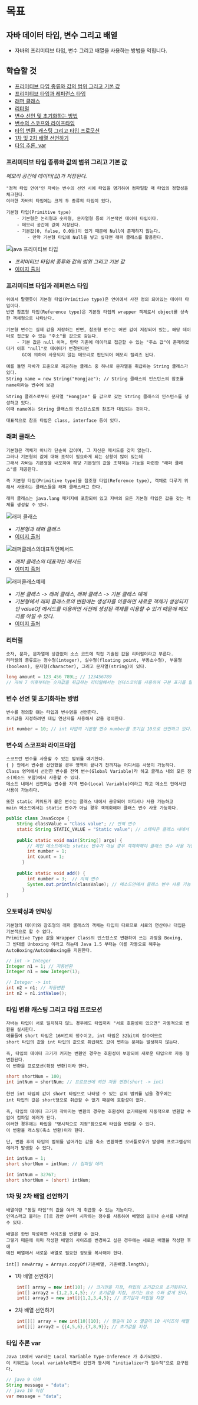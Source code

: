 # 목표
## 자바 데이터 타입, 변수 그리고 배열
- 자바의 프리미티브 타입, 변수 그리고 배열을 사용하는 방법을 익힙니다.

## 학습할 것
- [프리미티브 타입 종류와 값의 범위 그리고 기본 값](#프리미티브-타입-종류와-값의-범위-그리고-기본-값)
- [프리미티브 타입과 레퍼런스 타입](#프리미티브-타입과-레퍼런스-타입)
- [래퍼 클래스](#래퍼-클래스)
- [리터럴](#리터럴)
- [변수 선언 및 초기화하는 방법](#변수-선언-및-초기화하는-방법)
- [변수의 스코프와 라이프타임](#변수의-스코프와-라이프타임)
- [타입 변환, 캐스팅 그리고 타입 프로모션](#타입-변환,-캐스팅-그리고-타입-프로모션)
- [1차 및 2차 배열 선언하기](#1차-및-2차-배열-선언하기)
- [타입 추론, var](#타입-추론-var)

### 프리미티브 타입 종류와 값의 범위 그리고 기본 값
*메모리 공간에 데이터(값)가 저장된다.*

    "정적 타입 언어"인 자바는 변수의 선언 시에 타입을 명기하여 컴파일할 때 타입의 정합성을 체크한다. 
    이러한 자바의 타입에는 크게 두 종류의 타입이 있다. 
    
    기본형 타입(Primitive type)
        - 기본형은 논리형과 숫자형, 문자열형 등의 기본적인 데이터 타입이다.
        - 메모리 공간에 값이 저장된다.
        - 기본값(0, false, 0.0등)이 있기 때문에 Null이 존재하지 않는다.
            - 만약 기본형 타입에 Null을 넣고 싶다면 래퍼 클래스를 활용한다.

![java 프리미티브 타입](../image/java-primitive.png)
- *프리미티브 타입의 종류와 값의 범위 그리고 기본 값*
- [이미지 출처](https://gbsb.tistory.com/6)

### 프리미티브 타입과 레퍼런스 타입
    위에서 말했듯이 기본형 타입(Primitive type)은 언어에서 사전 정의 되어있는 데이터 타입이다. 
    반면 참조형 타입(Reference type)은 기본형 타입의 wrapper 객체로서 object를 상속한 객체형으로 나타난다.
    
    기본형 변수는 실제 값을 저장하는 반면, 참조형 변수는 어떤 값이 저장되어 있는, 해당 데이터로 접근할 수 있는 "주소"를 값으로 갖는다.
        - 기본 값은 null 이며, 만약 기존에 데이터로 접근할 수 있는 "주소 값"이 존재하였다가 이후 "null"로 데이터가 변경된다면
          GC에 의하여 사용되지 않는 메모리로 판단되어 메모리 릴리즈 된다.
    
    예를 들면 자바가 표준으로 제공하는 클래스 중 하나로 문자열을 취급하는 String 클래스가 있다.
    String name = new String("Hongjae"); // String 클래스의 인스턴스의 참조를 name이라는 변수에 보관 
    
    String 클래스로부터 문자열 "Hongjae" 를 값으로 갖는 String 클래스의 인스턴스를 생성하고 있다.
    이때 name에는 String 클래스의 인스턴스로의 참조가 대입되는 것이다. 
         
    대표적으로 참조 타입은 class, interface 등이 있다.

### 래퍼 클래스
    기본형은 객체가 아니라 단순히 값이며, 그 자신은 메서드를 갖지 않는다.
    그러나 기본형의 값에 대해 조작이 필요하게 되는 상황이 많이 있는데
    그래서 자바는 기본형을 내포하여 해당 기본형의 값을 조작하는 기능을 마련한 "래퍼 클래스"를 제공한다.
     
    즉 기본형 타입(Primitive type)을 참조형 타입(Reference type), 객체로 다루기 위해서 사용하는 클래스들을 래퍼 클래스라고 한다.
     
    래퍼 클래스는 java.lang 패키지에 포함되어 있고 자바의 모든 기본형 타입은 값을 갖는 객체를 생성할 수 있다.
     
![래퍼 클래스](../image/래퍼클래스.png)
- *기본형과 래퍼 클래스*
- [이미지 출처](https://coding-factory.tistory.com/547)

![래퍼클래스의대표적인메서드](../image/래퍼클래스의대표적인메서드.png)
- *래퍼 클래스의 대표적인 메서드*
- [이미지 출처](https://m.blog.naver.com/PostView.nhn?blogId=javaking75&logNo=221274374923&proxyReferer=https:%2F%2Fwww.google.com%2F)

![래퍼클래스예제](../image/래퍼클래스예제.png)
- *기본 클래스 -> 래퍼 클래스, 래퍼 클래스 -> 기본 클래스 예제*
- *기본형에서 래퍼 클래스로의 변환에는 생성자를 이용하면 새로운 객체가 생성되지만 valueOf 메서드를 이용하면 사전에 생성된 객체를 이용할 수 있기 때문에 메모리를 아낄 수 있다.*
- [이미지 출처](https://m.blog.naver.com/PostView.nhn?blogId=javaking75&logNo=221274374923&proxyReferer=https:%2F%2Fwww.google.com%2F)

 
### 리터럴
    숫자, 문자, 문자열에 상관없이 소스 코드에 직접 기술된 값을 리터럴이라고 부른다.
    리터럴의 종류로는 정수형(integer), 실수형(floating point, 부동소수형), 부울형(boolean), 문자형(character), 그리고 문자열(string)이 있다.
    
```java
long amount = 123_456_789L; // 123456789
// 자바 7 이후부터는 숫자값을 취급하는 리터럴에서는 언더스코어를 사용하여 구분 표기를 할 수 있다.
```
    
### 변수 선언 및 초기화하는 방법
    변수를 정의할 떄는 타입과 변수명을 선언한다.
    초기값을 지정하려면 대입 연산자를 사용해서 값을 정의한다.
```java
int number = 10; // int 타입의 기본형 변수 number를 초기값 10으로 선언하고 있다. 
```  

### 변수의 스코프와 라이프타임
    스코프란 변수를 사용할 수 있는 범위를 얘기한다.
    { } 안에서 변수를 선언했을 경우 영역이 끝나기 전까지는 어디서든 사용이 가능하다.
    Class 영역에서 선언한 변수를 전역 변수(Global Variable)라 하고 클래스 내의 모든 장소(메소드 포함)에서 사용할 수 있다.
    메소드 내에서 선언하는 변수를 지역 변수(Local Variable)이라고 하고 메소드 안에서만 사용이 가능하다.
    
    또한 static 키워드가 붙은 변수는 클래스 내에서 공유되어 어디서나 사용 가능하고
    main 메소드에서는 static 변수가 아닐 경우 객체화해야 클래스 변수 사용 가능하다.
    
```java
public class JavaScope {
    String classValue = "Class value"; // 전역 변수
    static String STATIC_VALUE = "Static value"; // 스태틱은 클래스 내에서 공유되어 어디서나 사용 가능
    
    public static void main(String[] args) {
        // 메인 메소드에서는 static 변수가 아닐 경우 객체화해야 클래스 변수 사용 가능하다.
        int number = 1;
        int count = 1;
      }
    
    public static void add() {
        int number = 3;  // 지역 변수
        System.out.println(classValue); // 메소드안에서 클래스 변수 사용 가능
      } 
}
```

### 오토박싱과 언박싱
    기본형의 데이터와 참조형의 래퍼 클래스의 객체는 타입이 다르므로 서로의 연산이나 대입은 기본적으로 할 수 없다.
    Primitive Type 값을 Wrapper Class의 인스턴스로 변환하여 쓰는 과정을 Boxing,
    그 반대를 Unboxing 이라고 하는데 Java 1.5 부터는 이를 자동으로 해주는 AutoBoxing/AutoUnBoxing을 지원한다.

```java
// int -> Integer
Integer n1 = 1; // 자동변환
Integer n1 = new Integer(1);

// Integer -> int  
int n2 = n1; // 자동변환
int n2 = n1.intValue();
```

### 타입 변환 캐스팅 그리고 타입 프로모션
    자바는 타입이 서로 일치하지 않느 경우에도 타입끼리 "서로 호환성이 있으면" 자동적으로 변환을 실시한다.
    에를들어 short 타입은 16비트의 정수이고, int 타입은 32bit의 정수이므로
    short 타입의 값을 int 타입의 값으로 취급해도 값이 변하는 문제는 발생하지 않는다.
    
    즉, 타입의 데이터 크기가 커지는 변환인 경우는 호환성이 보장되어 새로운 타입으로 자동 형 변환된다.
    이 변환을 프로모션(확장 변환)이라 한다.

```java
short shortNum = 100;
int intNum = shortNum; // 프로모션에 의한 자동 변환(short -> int)
``` 
    한편 int 타입의 값이 short 타입으로 나타낼 수 있는 값의 범위를 넘을 경우에는
    int 타입의 값은 short형으로 취급할 수 없기 때문에 호환성이 없다.
    
    즉, 타입의 데이터 크기가 작아지는 변환의 경우는 호환성이 없기때문에 자동적으로 변환할 수 없어 컴파일 에러가 된다.
    이러한 경우에는 타입을 "명시적으로 지정"함으로써 타입을 변환할 수 있다.
    이 변환을 캐스팅(축소 변환)이라 한다.
    
    단, 변환 후의 타입의 범위를 넘어가는 값을 축소 변환하면 오버플로우가 발생해 프로그램상의 에러가 발생할 수 있다.  

```java
int intNum = 1; 
short shortNum = intNum; // 컴파일 에러

int intNum = 32767;
short shortNum = (short) intNum;
``` 
   
### 1차 및 2차 배열 선언하기
    배열이란 "동일 타입"의 값을 여러 개 취급할 수 있는 기능이다.
    인덱스라고 불리는 []로 감싼 0부터 시작하는 정수를 사용하여 배열의 길이나 순서를 나타낼 수 있다.
    
    배열은 한번 작성하면 사이즈를 변경할 수 없다.
    그렇기 때문에 이미 작성한 배열의 사이즈를 변경하고 싶은 경우에는 새로운 배열을 작성한 후에
    예전 배열에서 새로운 배열로 필요한 정보를 복사해야 한다.
    
    int[] newArray = Arrays.copyOf(기존배열, 기존배열.length);
    
- 1차 배열 선언하기
```java
    int[] array = new int[10]; // 크기만을 지정, 타입의 초기값으로 초기화된다.
    int[] array2 = {1,2,3,4,5}; // 초기값을 지정, 크기는 요소 수와 같게 된다.
    int[] array3 = new int[]{1,2,3,4,5}; // 초기값과 타입을 지정
```

- 2차 배열 선언하기
```java
    int[][] array = new int[10][10]; // 행길이 10 x 열길이 10 사이즈의 배열 선언.
    int[][] array2 = {{4,5,6},{7,8,9}}; // 초기값을 지정.
``` 
    
### 타입 추론 var
    Java 10에서 var라는 Local Variable Type-Inference 가 추가되었다.
    이 키워드는 local variable이면서 선언과 동시에 "initializer가 필수적"으로 요구된다.

```java    
// java 9 이하
String message = "data";
// java 10 이상
var message = "data";
```